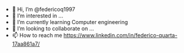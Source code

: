 - 👋 Hi, I’m @federicoq1997
- 👀 I’m interested in ...
- 🌱 I’m currently learning Computer engineering 
- 💞️ I’m looking to collaborate on ...
- 📫 How to reach me https://www.linkedin.com/in/federico-quarta-17aa861a7/

<!---
federicoq1997/federicoq1997 is a ✨ special ✨ repository because its `README.md` (this file) appears on your GitHub profile.
You can click the Preview link to take a look at your changes.
--->
